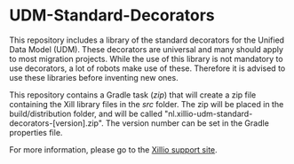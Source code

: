 # UDM-Standard-Decorators

This repository includes a library of the standard decorators for the Unified Data Model (UDM). These decorators are universal and many should apply to most migration projects. While the use of this library is not mandatory to use decorators, a lot of robots make use of these. Therefore it is advised to use these libraries before inventing new ones. 

This repository contains a Gradle task (_zip_) that will create a zip file containing the Xill library files in the _src_ folder. The zip will be placed in the build/distribution folder, and will be called "nl.xillio-udm-standard-decorators-[version].zip". The version number can be set in the Gradle properties file.

For more information, please go to the [Xillio support site](https://support.xillio.com/support/solutions/articles/6000105069-standard-decorators).